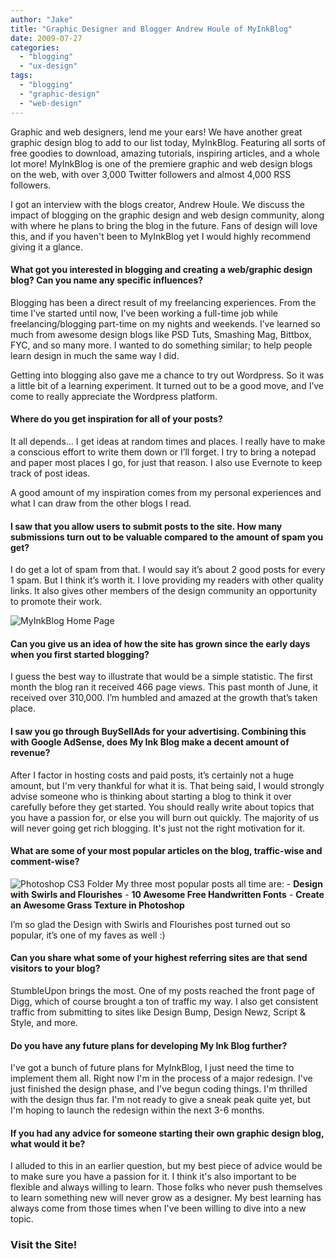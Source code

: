```yaml
---
author: "Jake"
title: "Graphic Designer and Blogger Andrew Houle of MyInkBlog"
date: 2009-07-27
categories: 
  - "blogging"
  - "ux-design"
tags: 
  - "blogging"
  - "graphic-design"
  - "web-design"
---
```


Graphic and web designers, lend me your ears! We have another great graphic design blog to add to our list today, MyInkBlog. Featuring all sorts of free goodies to download, amazing tutorials, inspiring articles, and a whole lot more! MyInkBlog is one of the premiere graphic and web design blogs on the web, with over 3,000 Twitter followers and almost 4,000 RSS followers.

<!--more-->

I got an interview with the blogs creator, Andrew Houle. We discuss the impact of blogging on the graphic design and web design community, along with where he plans to bring the blog in the future. Fans of design will love this, and if you haven't been to MyInkBlog yet I would highly recommend giving it a glance.

#### What got you interested in blogging and creating a web/graphic design blog? Can you name any specific influences?

Blogging has been a direct result of my freelancing experiences. From the time I’ve started until now, I’ve been working a full-time job while freelancing/blogging part-time on my nights and weekends. I’ve learned so much from awesome design blogs like PSD Tuts, Smashing Mag, Bittbox, FYC, and so many more. I wanted to do something similar; to help people learn design in much the same way I did.

Getting into blogging also gave me a chance to try out Wordpress. So it was a little bit of a learning experiment. It turned out to be a good move, and I’ve come to really appreciate the Wordpress platform.

#### Where do you get inspiration for all of your posts?

It all depends… I get ideas at random times and places. I really have to make a conscious effort to write them down or I’ll forget. I try to bring a notepad and paper most places I go, for just that reason. I also use Evernote to keep track of post ideas.

A good amount of my inspiration comes from my personal experiences and what I can draw from the other blogs I read.

#### I saw that you allow users to submit posts to the site. How many submissions turn out to be valuable compared to the amount of spam you get?

I do get a lot of spam from that. I would say it’s about 2 good posts for every 1 spam. But I think it’s worth it. I love providing my readers with other quality links. It also gives other members of the design community an opportunity to promote their work.

![MyInkBlog Home Page](images/myinkblog-screen.jpg "MyInkBlog Screenshot - Home")

#### Can you give us an idea of how the site has grown since the early days when you first started blogging?

I guess the best way to illustrate that would be a simple statistic. The first month the blog ran it received 466 page views. This past month of June, it received over 310,000. I’m humbled and amazed at the growth that’s taken place.

#### I saw you go through BuySellAds for your advertising. Combining this with Google AdSense, does My Ink Blog make a decent amount of revenue?

After I factor in hosting costs and paid posts, it’s certainly not a huge amount, but I'm very thankful for what it is. That being said, I would strongly advise someone who is thinking about starting a blog to think it over carefully before they get started. You should really write about topics that you have a passion for, or else you will burn out quickly. The majority of us will never going get rich blogging. It's just not the right motivation for it.

#### What are some of your most popular articles on the blog, traffic-wise and comment-wise?

![Photoshop CS3 Folder](images/photoshop-icon.jpg "Adobe Photoshop CS3 Folder Icon") My three most popular posts all time are: - **Design with Swirls and Flourishes** - **10 Awesome Free Handwritten Fonts** - **Create an Awesome Grass Texture in Photoshop**

I’m so glad the Design with Swirls and Flourishes post turned out so popular, it’s one of my faves as well :)

#### Can you share what some of your highest referring sites are that send visitors to your blog?

StumbleUpon brings the most. One of my posts reached the front page of Digg, which of course brought a ton of traffic my way. I also get consistent traffic from submitting to sites like Design Bump, Design Newz, Script & Style, and more.

#### Do you have any future plans for developing My Ink Blog further?

I've got a bunch of future plans for MyInkBlog, I just need the time to implement them all. Right now I'm in the process of a major redesign. I've just finished the design phase, and I've begun coding things. I'm thrilled with the design thus far. I'm not ready to give a sneak peak quite yet, but I'm hoping to launch the redesign within the next 3-6 months.

#### If you had any advice for someone starting their own graphic design blog, what would it be?

I alluded to this in an earlier question, but my best piece of advice would be to make sure you have a passion for it. I think it's also important to be flexible and always willing to learn. Those folks who never push themselves to learn something new will never grow as a designer. My best learning has always come from those times when I've been willing to dive into a new topic.

### Visit the Site!
